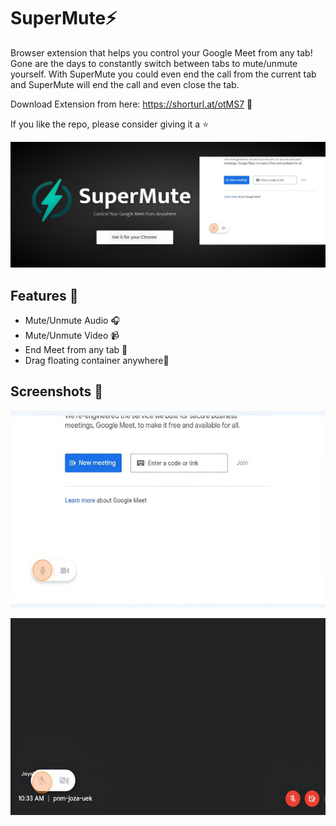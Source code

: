 
# SuperMute⚡

Browser extension that helps you control your Google Meet from any tab! Gone are the days to constantly switch between tabs to mute/unmute yourself. With SuperMute you could even end the call from the current tab and SuperMute will end the call and even close the tab.

Download Extension from here: https://shorturl.at/otMS7 🚀

If you like the repo, please consider giving it a ⭐

![Extension-Banner](https://raw.githubusercontent.com/JoyalAJohney/SuperMute/main/screenshots/MarqueeBanner.png)

## Features 🚀

- Mute/Unmute Audio 🎧
- Mute/Unmute Video 📹
- End Meet from any tab 🤙
- Drag floating container anywhere🏃


## Screenshots 🌌

![App Screenshot](https://raw.githubusercontent.com/JoyalAJohney/SuperMute/main/screenshots/1.jpg)

![App Screenshot](https://raw.githubusercontent.com/JoyalAJohney/SuperMute/main/screenshots/4.jpg)



